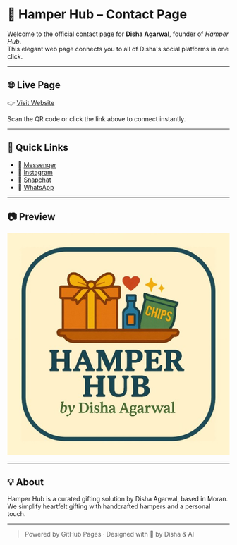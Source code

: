 
# 🌸 Hamper Hub – Contact Page

Welcome to the official contact page for **Disha Agarwal**, founder of *Hamper Hub*.  
This elegant web page connects you to all of Disha's social platforms in one click.

---

## 🌐 Live Page

👉 [Visit Website](https://hamperhubmoran.github.io/CONTACT-/)

Scan the QR code or click the link above to connect instantly.

---

## 🔗 Quick Links

- 💬 [Messenger](https://m.me/disha.agarwal.3551)
- 📸 [Instagram](https://www.instagram.com/hamperhub_by_disha?utm_source=qr&igsh=cXZhMDM3c3N0YzFv)
- 👻 [Snapchat](https://www.snapchat.com/add/dishaagarwal728?share_id=M3qxOICbkek&locale=en-US)
- 📱 [WhatsApp](https://wa.me/qr/XBBI5OK4MEMUN1)

---

## 📷 Preview

![Hamper Hub Logo](./hamperhub_logo.png)

---

## 💡 About

Hamper Hub is a curated gifting solution by Disha Agarwal, based in Moran.  
We simplify heartfelt gifting with handcrafted hampers and a personal touch.

---

> Powered by GitHub Pages · Designed with 💖 by Disha & AI
